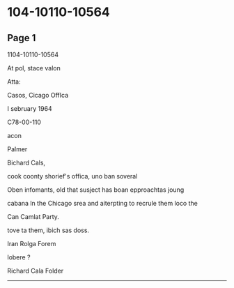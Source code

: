 # 104-10110-10564

## Page 1

1104-10110-10564

At pol, stace valon

Atta:

Casos, Cicago OffIca

I sebruary 1964

C78-00-110

acon

Palmer

Bichard Cals,

cook coonty shorief's offica, uno ban soveral

Oben infomants, old that susject has boan epproachtas joung

cabana ln the Chicago srea and aiterpting to recrule them loco the

Can Camlat Party.

tove ta them, ibich sas doss.

Iran Rolga Forem

lobere ?

Richard Cala Folder

---


